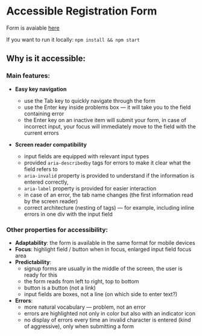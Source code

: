 # Accessible Registration Form

Form is avaiable [here](https://kabachok-vpanike.github.io/accessible-registration-form/)

If you want to run it locally: `npm install && npm start`

## Why is it accessible:

### Main features:
 - **Easy key navigation**
   - use the Tab key to quickly navigate through the form
   - use the Enter key inside problems box — it will  take you to the field containing error
   - the Enter key on an inactive item will submit your form, in case of incorrect input, your focus will immediately move to the field with the current errors

- **Screen reader compatibility**
  - input fields are equipped with relevant input types 
  - provided `aria-describedby` tags for errors to make it clear what the field refers to
  - `aria-invalid` property is provided to understand if the information is entered correctly, 
  - `aria-label` property is provided for easier interaction
  - in case of an error, the tab name changes (the first information read by the screen reader)
  - correct architecture (nesting of tags) — for example, including inline errors in one div with the input field

### Other properties for accessibility:
 - **Adaptability**: the form is available in the same format for mobile devices
 - **Focus**: highlight field / button when in focus, enlarged input field focus area
 - **Predictability**:
   -  signup forms are usually in the middle of the screen, the user is ready for this
   -  the form reads from left to right, top to bottom
   -  button is a button (not a link)
   -  input fields are boxes, not a line (on which side to enter text?)
 -  **Errors**:
     - more natural vocabulary — problem, not an error
     - errors are highlighted not only in color but also with an indicator icon
     - no display of errors every time an invalid character is entered (kind of aggressive), only when submitting a form
